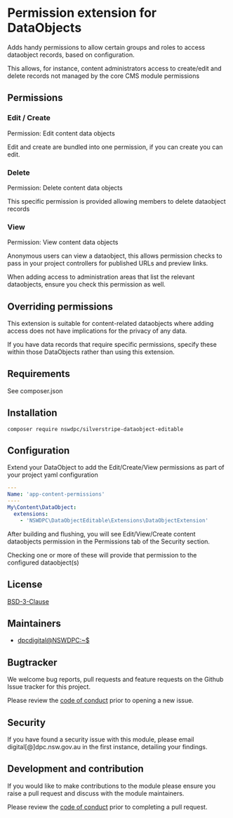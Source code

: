# Permission extension for DataObjects

Adds handy permissions to allow certain groups and roles to access dataobject records, based on configuration.

This allows, for instance, content administrators access to create/edit and delete records not managed by the core CMS module permissions

## Permissions

### Edit / Create

Permission: Edit content data objects

Edit and create are bundled into one permission, if you can create you can edit.

### Delete

Permission: Delete content data objects

This specific permission is provided allowing members to delete dataobject records

### View

Permission: View content data objects

Anonymous users can view a dataobject, this allows permission checks to pass in your project controllers for published URLs and preview links.

When adding access to administration areas that list the relevant dataobjects, ensure you check this permission as well.

## Overriding permissions

This extension is suitable for content-related dataobjects where adding access does not have implications for the privacy of any data.

If you have data records that require specific permissions, specify these within those DataObjects rather than using this extension.


## Requirements

See composer.json

## Installation

```composer require nswdpc/silverstripe-dataobject-editable```

## Configuration

Extend your DataObject to add the Edit/Create/View permissions as part of your project yaml configuration

```yaml
---
Name: 'app-content-permissions'
----
My\Content\DataObject:
  extensions:
    - 'NSWDPC\DataObjectEditable\Extensions\DataObjectExtension'
```

After building and flushing, you will see Edit/View/Create content dataobjects permission in the Permissions tab of the Security section.

Checking one or more of these will provide that permission to the configured dataobject(s)

## License

[BSD-3-Clause](./LICENSE.md)

## Maintainers

+ [dpcdigital@NSWDPC:~$](https://dpc.nsw.gov.au)

## Bugtracker

We welcome bug reports, pull requests and feature requests on the Github Issue tracker for this project.

Please review the [code of conduct](./code-of-conduct.md) prior to opening a new issue.

## Security

If you have found a security issue with this module, please email digital[@]dpc.nsw.gov.au in the first instance, detailing your findings.

## Development and contribution

If you would like to make contributions to the module please ensure you raise a pull request and discuss with the module maintainers.

Please review the [code of conduct](./code-of-conduct.md) prior to completing a pull request.
